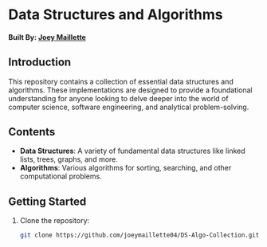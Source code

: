 # Data Structures and Algorithms

#### Built By: [Joey Maillette](https://github.com/joeymaillette04)

## Introduction

This repository contains a collection of essential data structures and algorithms. These implementations are designed to provide a foundational understanding for anyone looking to delve deeper into the world of computer science, software engineering, and analytical problem-solving.


## Contents

- **Data Structures**: A variety of fundamental data structures like linked lists, trees, graphs, and more.
- **Algorithms**: Various algorithms for sorting, searching, and other computational problems.

## Getting Started

1. Clone the repository:
   ```bash
   git clone https://github.com/joeymaillette04/DS-Algo-Collection.git

